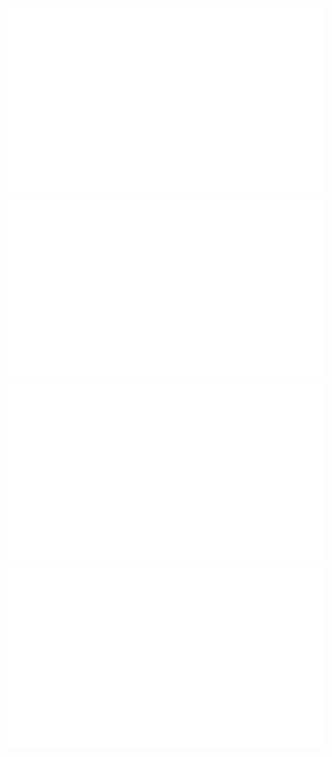 <div align="center">

<!--
https://github.community/t/support-theme-context-for-images-in-light-vs-dark-mode/147981/84
-->
<a href="https://github.com/nagapavandev/github-stats#gh-dark-mode-only">
<img src="https://github.com/nagapavandev/github-stats/blob/master/generated/overview.svg#gh-dark-mode-only" />
<img src="https://github.com/nagapavandev/github-stats/blob/master/generated/languages.svg#gh-dark-mode-only" />
</a>
<a href="https://github.com/nagapavandev/github-stats#gh-light-mode-only">
<img src="https://github.com/nagapavandev/github-stats/blob/master/generated/overview.svg#gh-dark-mode-only#gh-light-mode-only" />
<img src="https://github.com/nagapavandev/github-stats/blob/master/generated/languages.svg#gh-dark-mode-only#gh-light-mode-only" />
</a>

</div>

<!--
**nagapavandev/nagapavandev** is a ✨ _special_ ✨ repository because its `README.md` (this file) appears on your GitHub profile.

Here are some ideas to get you started:

- 🔭 I’m currently working on ...
- 🌱 I’m currently learning ...
- 👯 I’m looking to collaborate on ...
- 🤔 I’m looking for help with ...
- 💬 Ask me about ...
- 📫 How to reach me: ...
- 😄 Pronouns: ...
- ⚡ Fun fact: ...
-->
